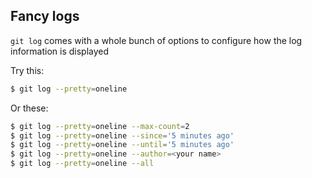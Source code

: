 ##  Fancy logs

`git log` comes with a whole bunch of options to configure how the log information is displayed

Try this:

```bash
$ git log --pretty=oneline
```

Or these:
```bash
$ git log --pretty=oneline --max-count=2
$ git log --pretty=oneline --since='5 minutes ago'
$ git log --pretty=oneline --until='5 minutes ago'
$ git log --pretty=oneline --author=<your name>
$ git log --pretty=oneline --all
```
